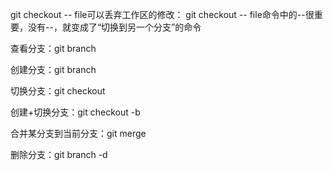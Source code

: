 

git checkout -- file可以丢弃工作区的修改：
git checkout -- file命令中的--很重要，没有--，就变成了“切换到另一个分支”的命令

查看分支：git branch

创建分支：git branch <name>

切换分支：git checkout <name>

创建+切换分支：git checkout -b <name>

合并某分支到当前分支：git merge <name>

删除分支：git branch -d <name>